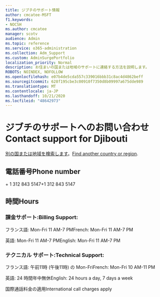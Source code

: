 ```yaml
---
title: ジブチのサポート情報
author: cmcatee-MSFT
f1.keywords:
- NOCSH
ms.author: cmcatee
manager: scotv
audience: Admin
ms.topic: reference
ms.service: o365-administration
ms.collection: Adm_Support
ms.custom: AdminSurgePortfolio
localization_priority: Normal
description: お住まいの国または地域のサポートに連絡する方法を説明します。
ROBOTS: NOINDEX, NOFOLLOW
ms.openlocfilehash: e07b4de5cda557c339016bbb31c8ac4d4862beff
ms.sourcegitcommit: 628f195cbe3c00910f7350d8b09997a675dde989
ms.translationtype: MT
ms.contentlocale: ja-JP
ms.lasthandoff: 10/21/2020
ms.locfileid: "48642973"
---
```

# <a name="contact-support-for-djibouti"></a><span data-ttu-id="e3d2a-103">ジブチのサポートへのお問い合わせ</span><span class="sxs-lookup"><span data-stu-id="e3d2a-103">Contact support for Djibouti</span></span>

<span data-ttu-id="e3d2a-104">[別の国または地域を検索します](../contact-support-for-business-products.md)。</span><span class="sxs-lookup"><span data-stu-id="e3d2a-104">[Find another country or region](../contact-support-for-business-products.md).</span></span>

## <a name="phone-number"></a><span data-ttu-id="e3d2a-105">電話番号</span><span class="sxs-lookup"><span data-stu-id="e3d2a-105">Phone number</span></span>
<span data-ttu-id="e3d2a-106">+ 1 312 843 5147</span><span class="sxs-lookup"><span data-stu-id="e3d2a-106">+1 312 843 5147</span></span>

## <a name="hours"></a><span data-ttu-id="e3d2a-107">時間</span><span class="sxs-lookup"><span data-stu-id="e3d2a-107">Hours</span></span>
### <a name="billing-support"></a><span data-ttu-id="e3d2a-108">課金サポート:</span><span class="sxs-lookup"><span data-stu-id="e3d2a-108">Billing Support:</span></span>

<span data-ttu-id="e3d2a-109">フランス語: Mon-Fri 11 AM-7 PM</span><span class="sxs-lookup"><span data-stu-id="e3d2a-109">French: Mon-Fri 11 AM-7 PM</span></span>

<span data-ttu-id="e3d2a-110">英語: Mon-Fri 11 AM-7 PM</span><span class="sxs-lookup"><span data-stu-id="e3d2a-110">English: Mon-Fri 11 AM-7 PM</span></span>

### <a name="technical-support"></a><span data-ttu-id="e3d2a-111">テクニカル サポート:</span><span class="sxs-lookup"><span data-stu-id="e3d2a-111">Technical Support:</span></span>

<span data-ttu-id="e3d2a-112">フランス語: 午前11時 (午後11時) の Mon-Fri</span><span class="sxs-lookup"><span data-stu-id="e3d2a-112">French: Mon-Fri 10 AM-11 PM</span></span>

<span data-ttu-id="e3d2a-113">英語: 24 時間年中無休</span><span class="sxs-lookup"><span data-stu-id="e3d2a-113">English: 24 hours a day, 7 days a week</span></span>

<span data-ttu-id="e3d2a-114">国際通話料金の適用</span><span class="sxs-lookup"><span data-stu-id="e3d2a-114">International call charges apply</span></span>
